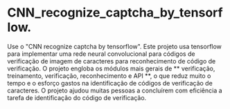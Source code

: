 # CNN_recognize_captcha_by_tensorflow.
Use o "CNN recognize captcha by tensorflow". Este projeto usa tensorflow para implementar uma rede neural convolucional para códigos de verificação de imagem de caracteres para reconhecimento de código de verificação. O projeto engloba os módulos mais gerais de ** verificação, treinamento, verificação, reconhecimento e API **, o que reduz muito o tempo e o esforço gastos na identificação de códigos de verificação de caracteres.  O projeto ajudou muitas pessoas a concluírem com eficiência a tarefa de identificação do código de verificação.
